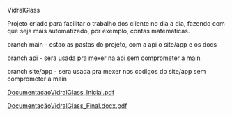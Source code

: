 
VidralGlass

Projeto criado para facilitar o trabalho dos cliente no dia a dia, fazendo com que seja mais automatizado, por exemplo, contas matemáticas.

branch main - estao as pastas do projeto, com a api o site/app e os docs

branch api - sera usada pra mexer na api sem comprometer a main

branch site/app - sera usada pra mexer nos codigos do site/app sem comprometer a main


[DocumentacaoVidralGlass_Inicial.pdf](https://github.com/Jesuschryst/vidralglass/files/13453664/DocumentacaoVidralGlass_Inicial.pdf)

[DocumentaçãoVidralGlass_Final.docx.pdf](https://github.com/Jesuschryst/vidralglass/files/13481502/DocumentacaoVidralGlass_Final.docx.pdf)
